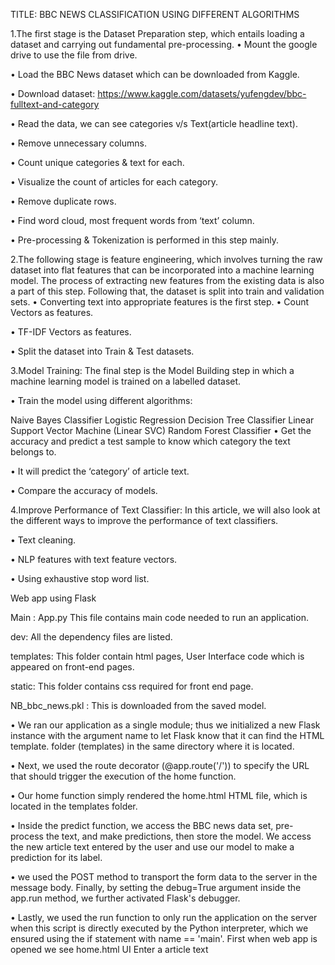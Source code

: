 TITLE: BBC NEWS CLASSIFICATION USING DIFFERENT ALGORITHMS

1.The first stage is the Dataset Preparation step, which entails loading a dataset and carrying out fundamental pre-processing.
• Mount the google drive to use the file from drive.

• Load the BBC News dataset which can be downloaded from Kaggle.

• Download dataset: https://www.kaggle.com/datasets/yufengdev/bbc-fulltext-and-category

• Read the data, we can see categories v/s Text(article headline text).

• Remove unnecessary columns.

• Count unique categories & text for each.

• Visualize the count of articles for each category.

• Remove duplicate rows.

• Find word cloud, most frequent words from ‘text’ column.

• Pre-processing & Tokenization is performed in this step mainly.

2.The following stage is feature engineering, which involves turning the raw dataset into flat features that can be incorporated into a machine learning model. The process of extracting new features from the existing data is also a part of this step. Following that, the dataset is split into train and validation sets. • Converting text into appropriate features is the first step.
• Count Vectors as features.

• TF-IDF Vectors as features.

• Split the dataset into Train & Test datasets.

3.Model Training: The final step is the Model Building step in which a machine learning model is trained on a labelled dataset.

• Train the model using different algorithms:

Naive Bayes Classifier
Logistic Regression
Decision Tree Classifier
Linear Support Vector Machine (Linear SVC)
Random Forest Classifier
• Get the accuracy and predict a test sample to know which category the text belongs to.

• It will predict the ‘category’ of article text.

• Compare the accuracy of models.

4.Improve Performance of Text Classifier: In this article, we will also look at the different ways to improve the performance of text classifiers.

• Text cleaning.

• NLP features with text feature vectors.

• Using exhaustive stop word list.

Web app using Flask

Main : App.py This file contains main code needed to run an application.

dev: All the dependency files are listed.

templates: This folder contain html pages, User Interface code which is appeared on front-end pages.

static: This folder contains css required for front end page.

NB_bbc_news.pkl : This is downloaded from the saved model.

• We ran our application as a single module; thus we initialized a new Flask instance with the argument name to let Flask know that it can find the HTML template. folder (templates) in the same directory where it is located.

• Next, we used the route decorator (@app.route('/')) to specify the URL that should trigger the execution of the home function.

• Our home function simply rendered the home.html HTML file, which is located in the templates folder.

• Inside the predict function, we access the BBC news data set, pre-process the text, and make predictions, then store the model. We access the new article text entered by the user and use our model to make a prediction for its label.

• we used the POST method to transport the form data to the server in the message body. Finally, by setting the debug=True argument inside the app.run method, we further activated Flask's debugger.

• Lastly, we used the run function to only run the application on the server when this script is directly executed by the Python interpreter, which we ensured using the if statement with name == 'main'. First when web app is opened we see home.html UI Enter a article text

